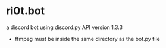 # ri0t.bot
a discord bot using discord.py API version 1.3.3

- ffmpeg must be inside the same directory as the bot.py file

